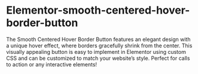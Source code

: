 # Elementor-smooth-centered-hover-border-button
The Smooth Centered Hover Border Button features an elegant design with a unique hover effect, where borders gracefully shrink from the center. This visually appealing button is easy to implement in Elementor using custom CSS and can be customized to match your website’s style. Perfect for calls to action or any interactive elements!
